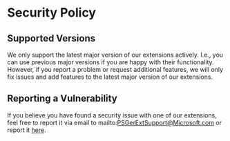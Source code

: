# Security Policy

## Supported Versions

We only support the latest major version of our extensions actively. I.e., you can use previous major versions if you are happy with their functionality. However, if you report a problem or request additional features,
we will only fix issues and add features to the latest major version of our extensions.

## Reporting a Vulnerability

If you believe you have found a security issue with one of our extensions, feel free to report it via email to mailto:PSGerExtSupport@Microsoft.com or report it [here](https://github.com/MicrosoftPremier/VstsExtensions/security/advisories/new).
